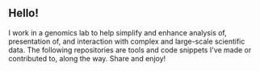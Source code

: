 ## Hello!

I work in a genomics lab to help simplify and enhance analysis of, presentation of, and interaction with complex and large-scale scientific data. The following repositories are tools and code snippets I've made or contributed to, along the way. Share and enjoy!
